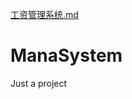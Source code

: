 [工资管理系统.md](https://github.com/ufovsmba/ManaSystem/files/7834701/default.md)
# ManaSystem
Just a project
